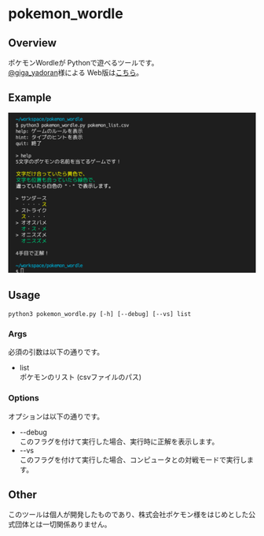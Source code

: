 # pokemon_wordle

## Overview
ポケモンWordleが Pythonで遊べるツールです。  
[@giga_yadoran](https://twitter.com/giga_yadoran)様による Web版は[こちら](https://wordle.mega-yadoran.jp/)。  

## Example
![demo_play](assets/demo_play.png)

## Usage
```
python3 pokemon_wordle.py [-h] [--debug] [--vs] list
```

### Args
必須の引数は以下の通りです。

* list  
ポケモンのリスト (csvファイルのパス)

### Options
オプションは以下の通りです。

* --debug  
このフラグを付けて実行した場合、実行時に正解を表示します。
* --vs  
このフラグを付けて実行した場合、コンピュータとの対戦モードで実行します。

## Other
このツールは個人が開発したものであり、株式会社ポケモン様をはじめとした公式団体とは一切関係ありません。
